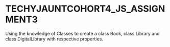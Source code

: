 # TECHYJAUNTCOHORT4_JS_ASSIGNMENT3
Using the knowledge of Classes to create a class Book, class Library and class DigitalLibrary with respective properties.
